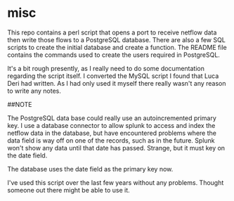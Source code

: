 misc
====

This repo contains a perl script that opens a port to receive netflow data then write those flows to a PostgreSQL database. There are also a few SQL scripts to create the initial database and create a function.  The README file contains the commands used to create the users required in PostgreSQL.

It's a bit rough presently, as I really need to do some documentation regarding the script itself.  I converted the MySQL script I found that Luca Deri had written.  As I had only used it myself there really wasn't any reason to write any notes.

##NOTE

The PostgreSQL data base could really use an autoincremented primary key.  I use a database connector to allow splunk to access and index the netflow data in the database, but have encountered problems where the data field is way off on one of the records, such as in the future.  Splunk won't show any data until that date has passed.  Strange, but it must key on the date field.

The database uses the date field as the primary key now.  

I've used this script over the last few years without any problems.  Thought someone out there might be able to use it.
